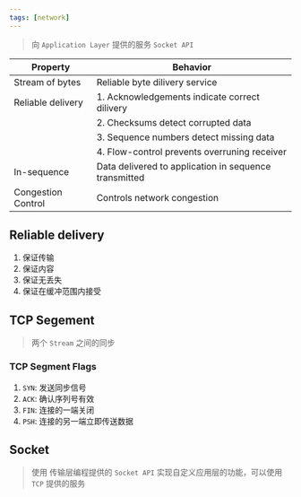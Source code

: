 ```yaml
---
tags: [network]
---
```


<!-- 同步 -->

> 向 `Application Layer` 提供的服务 `Socket API`

| Property           | Behavior                                              |
| ------------------ | ----------------------------------------------------- |
| Stream of bytes    | Reliable byte dilivery service                        |
| Reliable delivery  | 1. Acknowledgements indicate correct dilivery         |
|                    | 2. Checksums detect corrupted data                    |
|                    | 3. Sequence numbers detect missing data               |
|                    | 4. Flow-control prevents overruning receiver          |
| In-sequence        | Data delivered to application in sequence transmitted |
| Congestion Control | Controls network congestion                           |

## Reliable delivery

1. 保证传输
2. 保证内容
3. 保证无丢失
4. 保证在缓冲范围内接受

## TCP Segement

> 两个 `Stream` 之间的同步

### TCP Segment Flags

1. `SYN`: 发送同步信号
2. `ACK`: 确认序列号有效
3. `FIN`: 连接的一端关闭
4. `PSH`: 连接的另一端立即传送数据

## Socket

> 使用 传输层编程提供的 `Socket API` 实现自定义应用层的功能，可以使用 `TCP` 提供的服务

